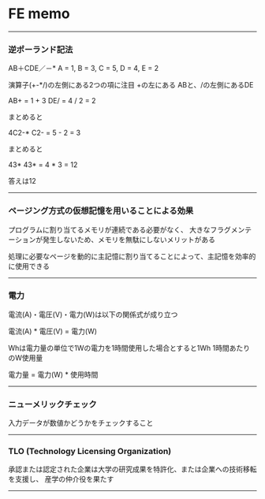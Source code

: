 # FE memo

---

### 逆ポーランド記法

AB＋CDE／－*
A = 1,
B = 3,
C = 5,
D = 4,
E = 2

演算子(+-*/)の左側にある2つの項に注目
+の左にある ABと、/の左側にあるDE

AB+ = 1 + 3
DE/ = 4 / 2 = 2

まとめると

4C2-*
C2- = 5 - 2 = 3

まとめると

43*
43* = 4 * 3 = 12

答えは12

---

### ページング方式の仮想記憶を用いることによる効果

プログラムに割り当てるメモリが連続である必要がなく、
大きなフラグメンテーションが発生しないため、メモリを無駄にしないメリットがある

処理に必要なページを動的に主記憶に割り当てることによって、主記憶を効率的に使用できる

---

### 電力

電流(A)・電圧(V)・電力(W)は以下の関係式が成り立つ

電流(A) * 電圧(V) = 電力(W)

Whは電力量の単位で1Wの電力を1時間使用した場合とすると1Wh
1時間あたりのW使用量

電力量 = 電力(W) * 使用時間

---

### ニューメリックチェック

入力データが数値かどうかをチェックすること

---

### TLO (Technology Licensing Organization)

承認または認定された企業は大学の研究成果を特許化、または企業への技術移転を支援し、
産学の仲介役を果たす

---

